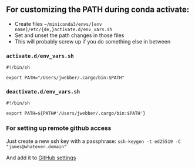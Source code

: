 ## For customizing the PATH during conda activate:

 - Create files `~/miniconda3/envs/[env name]/etc/{de,}activate.d/env_vars.sh`
 - Set and unset the path changes in those files
 - This will probably screw up if you do something else in between

### `activate.d/env_vars.sh`

```
#!/bin/sh

export PATH="/Users/jwebber/.cargo/bin:$PATH"
```

### `deactivate.d/env_vars.sh`

```
#!/bin/sh

export PATH=${PATH#'/Users/jwebber/.cargo/bin:$PATH'}
```

### For setting up remote github access

Just create a new ssh key with a passphrase: `ssh-keygen -t ed25519 -C "james@whatever.domain"`

And add it to [GitHub settings](https://github.com/settings/keys)
